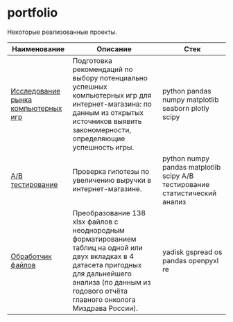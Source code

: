 # portfolio

Некоторые реализованные проекты.

| Наименование | Описание | Стек |
| ---------| ---------| ---------|
| [Исследование рынка компьютерных игр](comp_games_research) | Подготовка рекомендаций по выбору потенциально успешных компьютерных игр для интернет-магазина: по данным из открытых источников выявить закономерности, определяющие успешность игры. | python pandas numpy matplotlib seaborn plotly scipy |
| [А/В тестирование](AB_test) | Проверка гипотезы по увеличению выручки в интернет-магазине. | python numpy pandas matplotlib scipy А/В тестирование статистический анализ |
| [Обработчик файлов](file_processor) | Преобразование 138 xlsx файлов с неоднородным форматированием таблиц на одной или двух вкладках в 4 датасета пригодных для дальнейшего анализа (по данным из годового отчёта главного онколога Миздрава России). | yadisk gspread os pandas openpyxl re |

